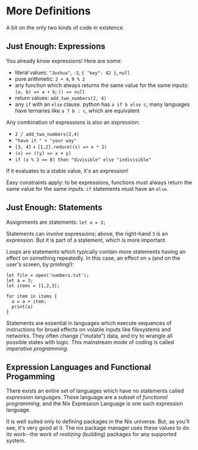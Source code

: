 # More Definitions

A bit on the only two kinds of code in existence.

## Just Enough: Expressions

You already know expressions! Here are some:

- literal values: `"Joshua"`, `-3`, `{ "key": 42 }`, `null`
- pure arithmetic: `2 + 4`, `9 % 2`
- any function which always returns the same value for the same inputs:
  `(a, b) => a + b`; `() => null`
- return values: `add_two_numbers(2, 4)`
- any `if` with an `else` clause. python has `a if b else c`; many languages
  have ternaries like `a ? b : c`, which are equivalent

Any combination of expressions is also an expression:

- `2 / add_two_numbers(2,4)`
- `"have it " + "your way"`
- `[3, 4]` + `[1,2].reduce((x) => x * 2)`
- `(x) => ((y) => x + y)`
- `if (x % 3 == 0) then "divisible" else "indivisible"`

If it evaluates to a stable value, it's an expression!

Easy constraints apply: to be expressions, functions must always return the
same value for the same inputs. `if` statements must have an `else`.

## Just Enough: Statements

Assignments are statements: `let a = 3;`

Statements can _involve_ expressions; above, the right-hand `3` is an
expression. But it is part of a statement, which is more important.

Loops are statements which typically contain more statements having an
effect on something repeatedly. In this case, an effect on `a` (and on the
user's screen, by printing!):

```
let file = open('numbers.txt');
let a = 3;
let items = [1,2,3];

for item in items {
  a = a + item;
  print(a)
}
```

Statements are essential in languages which execute sequences of instructions
for broad effects on volatile inputs like filesystems and networks. They often
change ("mutate") data, and try to wrangle all possible states with logic.
This mainstream mode of coding is called _imperative programming_.

## Expression Languages and Functional Progamming

There exists an entire set of languages which have no statements called
_expression languages_. These language are a subset of _functional programming_,
and the Nix Expression Language is one such expression language.

It is well suited only to defining packages in the Nix universe. But, as you'll
see, it's very good at it. The nix package manager uses these values to do its
work--the work of *realizing* (building) packages for any supported system.
